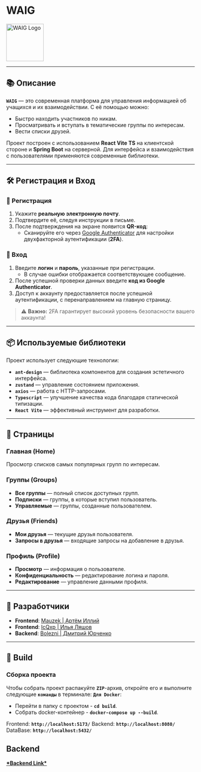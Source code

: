# WAIG

<img src="./public/logo.svg" alt="WAIG Logo" width="100px"/>

---

## 📚 Описание

**`WAIG`** — это современная платформа для управления информацией об учащихся и их взаимодействии. С её помощью можно:
- Быстро находить участников по никам.
- Просматривать и вступать в тематические группы по интересам.
- Вести списки друзей.

Проект построен с использованием **React Vite TS** на клиентской стороне и **Spring Boot** на серверной. Для интерфейса и взаимодействия с пользователями применяются современные библиотеки.

---

## 🛠 Регистрация и Вход

### 🔐 Регистрация
1. Укажите **реальную электронную почту**.
2. Подтвердите её, следуя инструкции в письме.
3. После подтверждения на экране появится **QR-код**:
   - Сканируйте его через [Google Authenticator](https://play.google.com/store/apps/details?id=com.google.android.apps.authenticator2&hl=en) для настройки двухфакторной аутентификации (**2FA**).

### 🔑 Вход
1. Введите **логин** и **пароль**, указанные при регистрации.
   - В случае ошибки отображается соответствующее сообщение.
2. После успешной проверки данных введите **код из Google Authenticator**.
3. Доступ к аккаунту предоставляется после успешной аутентификации, с перенаправлением на главную страницу.

> ⚠️ **Важно:** 2FA гарантирует высокий уровень безопасности вашего аккаунта!

---

## 📦 Используемые библиотеки

Проект использует следующие технологии:

- **`ant-design`** — библиотека компонентов для создания эстетичного интерфейса.
- **`zustand`** — управление состоянием приложения.
- **`axios`** — работа с HTTP-запросами.
- **`Typescript`** — улучшение качества кода благодаря статической типизации.
- **`React Vite`** — эффективный инструмент для разработки.

---

## 📄 Страницы

### Главная (Home)
Просмотр списков самых популярных групп по интересам.

### Группы (Groups)
- **Все группы** — полный список доступных групп.
- **Подписки** — группы, в которые вступил пользователь.
- **Управляемые** — группы, созданные пользователем.

### Друзья (Friends)
- **Мои друзья** — текущие друзья пользователя.
- **Запросы в друзья** — входящие запросы на добавление в друзья.

### Профиль (Profile)
- **Просмотр** — информация о пользователе.
- **Конфиденциальность** — редактирование логина и пароля.
- **Редактирование** — управление данными профиля.

---

## 👥 Разработчики

- **Frontend**: [Mauzek | Артём Иллий](https://github.com/mauzek)
- **Frontend**: [IcQxp | Илья Ляшов](https://github.com/icqxp)
- **Backend**: [Bolezni | Дмитрий Юрченко](https://github.com/bolezni)

---

## 🚀 Build

### Сборка проекта

 Чтобы собрать проект распакуйте **`ZIP`**-архив, откройте его и выполните следующие **`команды`** в терминале:
 **`Для Docker`**: 
  - Перейти в папку с проектом - **`cd build`**.
  - Собрать docker-контейнер - **`docker-compose up --build`**.

  Frontend: **`http://localhost:5173/`**
  Backend: **`http://localhost:8080/`**
  DataBase: **`http://localhost:5432/`**

## Backend

**[\*Backend Link*](https://github.com/Bolezni/ProjectBackend)**
